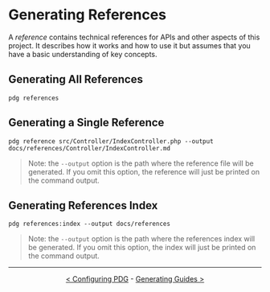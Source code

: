 # Generating References

A _reference_ contains technical references for APIs and other aspects of this project. It describes how it works and
how to use it but assumes that you have a basic understanding of key concepts.

## Generating All References

```shell
pdg references
```

## Generating a Single Reference

```shell
pdg reference src/Controller/IndexController.php --output docs/references/Controller/IndexController.md
```

> Note: the `--output` option is the path where the reference file will be generated. If you omit this option, the
> reference will just be printed on the command output.

## Generating References Index

```shell
pdg references:index --output docs/references
```

> Note: the `--output` option is the path where the references index will be generated. If you omit this option, the
> index will just be printed on the command output.

---

<p align="center">
<a href="configuring-pdg.md">&lt; Configuring PDG</a> -
<a href="generating-guides.md">Generating Guides &gt;</a>
</p>
